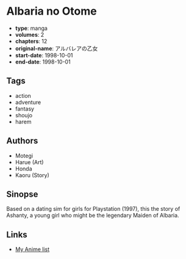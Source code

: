 # Albaria no Otome

-   **type**: manga
-   **volumes**: 2
-   **chapters**: 12
-   **original-name**: アルバレアの乙女
-   **start-date**: 1998-10-01
-   **end-date**: 1998-10-01

## Tags

-   action
-   adventure
-   fantasy
-   shoujo
-   harem

## Authors

-   Motegi
-   Harue (Art)
-   Honda
-   Kaoru (Story)

## Sinopse

Based on a dating sim for girls for Playstation (1997), this the story of Ashanty, a young girl who might be the legendary Maiden of Albaria.

## Links

-   [My Anime list](https://myanimelist.net/manga/9805/Albaria_no_Otome)
